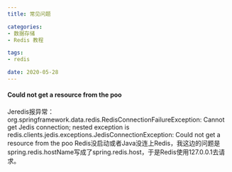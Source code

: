 ```yaml
---
title: 常见问题

categories:
- 数据存储
- Redis 教程

tags:
- redis

date: 2020-05-28
---
```


#### Could not get a resource from the poo
 Jeredis报异常：org.springframework.data.redis.RedisConnectionFailureException: Cannot get Jedis connection; nested exception is redis.clients.jedis.exceptions.JedisConnectionException: Could not get a resource from the poo
 Redis没启动或者Java没连上Redis，我这边的问题是spring.redis.hostName写成了spring.redis.host，于是Redis使用127.0.0.1去请求。
